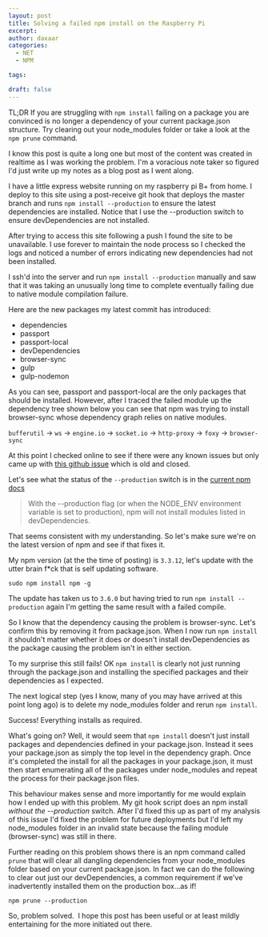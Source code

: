 ```yaml
---
layout: post
title: Solving a failed npm install on the Raspberry Pi
excerpt: 
author: daxaar
categories:
  - NET
  - NPM

tags:

draft: false
---
```

TL;DR If you are struggling with `npm install` failing on a package you are convinced is no longer a dependency of your current package.json structure. Try clearing out your node_modules folder or take a look at the `npm prune` command.

I know this post is quite a long one but most of the content was created in realtime as I was working the problem. I'm a voracious note taker so figured I'd just write up my notes as a blog post as I went along.

I have a little express website running on my raspberry pi B+ from home. I deploy to this site using a post-receive git hook that deploys the master branch and runs `npm install --production` to ensure the latest dependencies are installed. Notice that I use the --production switch to ensure devDependencies are not installed.

After trying to access this site following a push I found the site to be unavailable. I use forever to maintain the node process so I checked the logs and noticed a number of errors indicating new dependencies had not been installed.

I ssh'd into the server and run `npm install --production` manually and saw that it was taking an unusually long time to complete eventually failing due to native module compilation failure.

Here are the new packages my latest commit has introduced:

<ul>
<li>dependencies</li>
<li>passport</li>
<li>passport-local</li>
<li>devDependencies</li>
<li>browser-sync</li>
<li>gulp</li>
<li>gulp-nodemon</li>
</ul>

As you can see, passport and passport-local are the only packages that should be installed. However, after I traced the failed module up the dependency tree shown below you can see that npm was trying to install browser-sync whose dependency graph relies on native modules.

`bufferutil` -&gt; `ws` -&gt; `engine.io` -&gt; `socket.io` -&gt; `http-proxy` -&gt; `foxy` -&gt; `browser-sync`

At this point I checked online to see if there were any known issues but only came up with <a href="https://github.com/npm/npm/issues/1434">this github issue</a> which is old and closed.

Let's see what the status of the `--production` switch is in the <a href="https://docs.npmjs.com/cli/install">current npm docs</a>

<blockquote>
  With the --production flag (or when the NODE_ENV environment variable is set to production), npm will not install modules listed in devDependencies.
</blockquote>

That seems consistent with my understanding. So let's make sure we're on the latest version of npm and see if that fixes it.

My npm version (at the the time of posting) is `3.3.12`, let's update with the utter brain f*ck that is self updating software.

`sudo npm install npm -g`

The update has taken us to `3.6.0` but having tried to run `npm install --production` again I'm getting the same result with a failed compile.

So I know that the dependency causing the problem is browser-sync. Let's confirm this by removing it from package.json. When I now run `npm install` it shouldn't matter whether it does or doesn't install devDependencies as the package causing the problem isn't in either section.

To my surprise this still fails! OK `npm install` is clearly not just running through the package.json and installing the specified packages and their dependencies as I expected.

The next logical step (yes I know, many of you may have arrived at this point long ago) is to delete my node_modules folder and rerun `npm install`.

Success! Everything installs as required.

What's going on? Well, it would seem that `npm install` doesn't just install packages and dependencies defined in your package.json. Instead it sees your package.json as simply the top level in the dependency graph. Once it's completed the install for all the packages in your package.json, it must then start enumerating all of the packages under node_modules and repeat the process for their package.json files.

This behaviour makes sense and more importantly for me would explain how I ended up with this problem. My git hook script does an npm install <em>without the --production</em> switch. After I'd fixed this up as part of my analysis of this issue I'd fixed the problem for future deployments but I'd left my node_modules folder in an invalid state because the failing module (browser-sync) was still in there.

Further reading on this problem shows there is an npm command called `prune` that will clear all dangling dependencies from your node_modules folder based on your current package.json. In fact we can do the following to clear out just our devDependencies, a common requirement if we've inadvertently installed them on the production box...as if!

`npm prune --production`

So, problem solved.  I hope this post has been useful or at least mildly entertaining for the more initiated out there.
